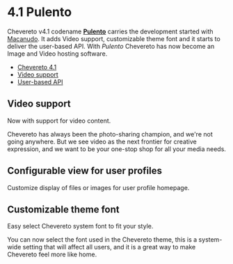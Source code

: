 # 4.1 Pulento

Chevereto v4.1 codename [**Pulento**](https://dle.rae.es/pulento) carries the development started with [Macanudo](4.0.md). It adds Video support, customizable theme font and it starts to deliver the user-based API. With *Pulento* Chevereto has now become an Image and Video hosting software.

* [Chevereto 4.1](https://rodolfoberrios.com/2024/04/20/chevereto-4-1/)
* [Video support](https://blog.chevereto.com/upcoming/video-support/)
* [User-based API](https://blog.chevereto.com/upcoming/user-based-api/)

## Video support

Now with support for video content.

Chevereto has always been the photo-sharing champion, and we're not going anywhere. But we see video as the next frontier for creative expression, and we want to be your one-stop shop for all your media needs.

## Configurable view for user profiles

Customize display of files or images for user profile homepage.

## Customizable theme font

Easy select Chevereto system font to fit your style.

You can now select the font used in the Chevereto theme, this is a system-wide setting that will affect all users, and it is a great way to make Chevereto feel more like home.
